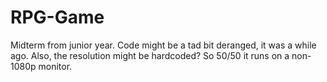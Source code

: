 # RPG-Game
Midterm from junior year. Code might be a tad bit deranged, it was a while ago.
Also, the resolution might be hardcoded? So 50/50 it runs on a non-1080p monitor.
